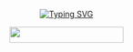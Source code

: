 <div align="center">
  
[![Typing SVG](https://readme-typing-svg.herokuapp.com?font=Fira+Code&size=35&pause=1000&color=40F1F7&center=true&width=435&lines=yetablet)](https://git.io/typing-svg)

<a>
      <img width="200" height="28" src="https://komarev.com/ghpvc/?username=yetablet&style=flat-square&color=03f0fc" alt=""/>
</a>
